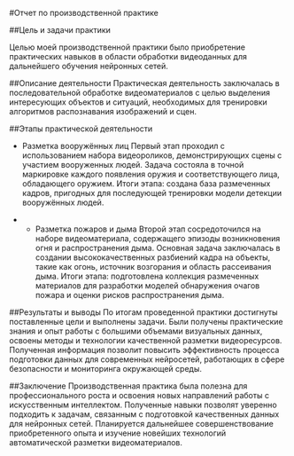 

#Отчет по производственной практике

##Цель и задачи практики

Целью моей производственной практики было приобретение практических навыков в области обработки видеоданных для дальнейшего обучения нейронных сетей.

##Описание деятельности
Практическая деятельность заключалась в последовательной обработке видеоматериалов с целью выделения интересующих объектов и ситуаций, необходимых для тренировки алгоритмов распознавания изображений и сцен.

##Этапы практической деятельности
- Разметка вооружённых лиц
Первый этап проходил с использованием набора видеороликов, демонстрирующих сцены с участием вооруженных людей. Задача состояла в точной маркировке каждого появления оружия и соответствующего лица, обладающего оружием.
Итоги этапа: создана база размеченных кадров, пригодных для последующей тренировки модели детекции вооружённых людей.

- - Разметка пожаров и дыма
Второй этап сосредоточился на наборе видеоматериала, содержащего эпизоды возникновения огня и распространения дыма. Основная задача заключалась в создании высококачественных разбиений кадра на объекты, такие как огонь, источник возгорания и область рассеивания дыма.
Итоги этапа: подготовлена коллекция размеченных материалов для разработки моделей обнаружения очагов пожара и оценки рисков распространения дыма.

##Результаты и выводы
По итогам проведенной практики достигнуты поставленные цели и выполнены задачи. Были получены практические знания и опыт работы с большими объемами визуальных данных, освоены методы и технологии качественной разметки видеоресурсов.
Полученная информация позволит повысить эффективность процесса подготовки данных для современных нейросетей, работающих в сфере безопасности и мониторинга окружающей среды.

##Заключение
Производственная практика была полезна для профессионального роста и освоения новых направлений работы с искусственным интеллектом. Полученные навыки позволят уверенно подходить к задачам, связанным с подготовкой качественных данных для нейронных сетей. Планируется дальнейшее совершенствование приобретенного опыта и изучение новейших технологий автоматической разметки видеоматериалов.
